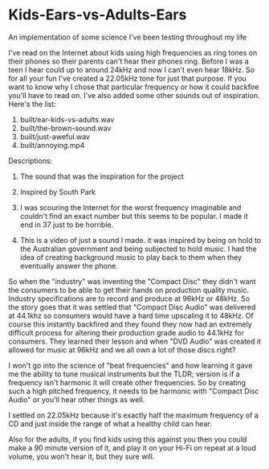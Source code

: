 # Kids-Ears-vs-Adults-Ears
An implementation of some science I've been testing throughout my life

I've read on the Internet about kids using high frequencies as ring tones on their phones so their parents can't hear their phones ring. Before I was a teen I hear could up to around 24kHz and now I can't even hear 18kHz. So for all your fun I've created a 22.05kHz tone for just that purpose. If you want to know why I chose that particular frequency or how it could backfire you'll have to read on. I've also added some other sounds out of inspiration. Here's the list:

1. built/ear-kids-vs-adults.wav
2. built/the-brown-sound.wav
3. built/just-aweful.wav
4. built/annoying.mp4
    
Descriptions:

1. The sound that was the inspiration for the project

2. Inspired by South Park

3. I was scouring the Internet for the worst frequency imaginable and couldn't find an exact number but this seems to be popular. I made it end in 37 just to be horrible.

4. This is a video of just a sound I made. it was inspired by being on hold to the Australian government and being subjected to hold music. I had the idea of creating background music to play back to them when they eventually answer the phone.

So when the "industry" was inventing the "Compact Disc" they didn't want the consumers to be able to get their hands on production quality music. Industry specifications are to record and produce at 96kHz or 48kHz. So the story goes that it was settled that "Compact Disc Audio" was delivered at 44.1khz so consumers would have a hard time upscaling it to 48kHz. Of course this instantly backfired and they found they now had an extremely difficult process for altering their production grade audio to 44.1kHz for consumers. They learned their lesson and when "DVD Audio" was created it allowed for music at 96kHz and we all own a lot of those discs right?

I won't go into the science of "beat frequencies" and how learning it gave me the ability to tune musical instruments but the TLDR; version is if a frequency isn't harmonic it will create other frequencies. So by creating such a high pitched frequency, it needs to be harmonic with "Compact Disc Audio" or you'll hear other things as well.

I settled on 22.05kHz because it's exactly half the maximum frequency of a CD and just inside the range of what a healthy child can hear.

Also for the adults, if you find kids using this against you then you could make a 90 minute version of it, and play it on your Hi-Fi on repeat at a loud volume, you won't hear it, but they sure will.
